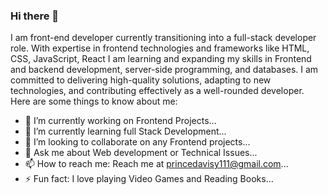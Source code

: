 ### Hi there 👋
I am front-end developer currently transitioning into a full-stack developer role. With expertise in frontend technologies and frameworks like HTML, CSS, JavaScript, React I am learning and expanding my skills in Frontend and backend development, server-side programming, and databases. I am committed to delivering high-quality solutions, adapting to new technologies, and contributing effectively as a well-rounded developer.
Here are some things to know about me:

- 🔭 I’m currently working on Frontend Projects...
- 🌱 I’m currently learning full Stack Development...
- 👯 I’m looking to collaborate on any Frontend projects...
- 💬 Ask me about Web development or Technical Issues...
- 📫 How to reach me: Reach me at princedavisy111@gmail.com...
- ⚡ Fun fact: I love playing Video Games and Reading Books...

